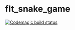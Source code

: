 # flt_snake_game

[![Codemagic build status](https://api.codemagic.io/apps/5ea6d2b05a66a07fa4a74b53/5ea6d2b05a66a07fa4a74b52/status_badge.svg)](https://codemagic.io/apps/5ea6d2b05a66a07fa4a74b53/5ea6d2b05a66a07fa4a74b52/latest_build)
